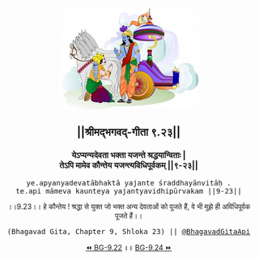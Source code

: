 <center><img src="../../asset/BG.png" alt="#API #bhagavadgitaapi #slok #nodejs #js #api #gitaapi #krishna #hinduism #vedic #ISKCON #shreemadbhagavadgita #technology"/>
<h2>||श्रीमद्‍भगवद्‍-गीता ९.२३||</h2>
<h3>येऽप्यन्यदेवता भक्ता यजन्ते श्रद्धयान्विताः |<br/>तेऽपि मामेव कौन्तेय यजन्त्यविधिपूर्वकम् ||९-२३||</h3>
<pre>ye.apyanyadevatābhaktā yajante śraddhayānvitāḥ .<br/>te.api māmeva kaunteya yajantyavidhipūrvakam ||9-23||</pre>
<p>।।9.23।। हे कौन्तेय ! श्रद्धा से युक्त जो भक्त अन्य देवताओं को पूजते हैं, वे भी मुझे ही अविधिपूर्वक पूजते हैं।।</p>
<pre>(Bhagavad Gita, Chapter 9, Shloka 23) || <a href="https://twitter.com/bhagavadgitaapi">@BhagavadGitaApi</a></pre><a href="../../9/22">⏪  BG-9.22</a><b>        ।।        </b><a href="../../9/24">BG-9.24  ⏩</a></center></center>